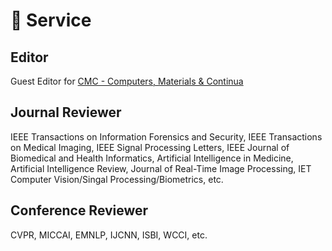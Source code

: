 # 💼 Service 
## Editor
Guest Editor for [CMC - Computers, Materials & Continua](https://www.techscience.com/cmc/special_detail/image_enhancement)

## Journal Reviewer
IEEE Transactions on Information Forensics and Security, IEEE Transactions on Medical Imaging, IEEE Signal Processing Letters, IEEE Journal of Biomedical and Health Informatics, Artificial Intelligence in Medicine, Artificial Intelligence Review, Journal of Real-Time Image Processing, IET Computer Vision/Singal Processing/Biometrics, etc.

## Conference Reviewer
CVPR, MICCAI, EMNLP, IJCNN, ISBI, WCCI, etc.